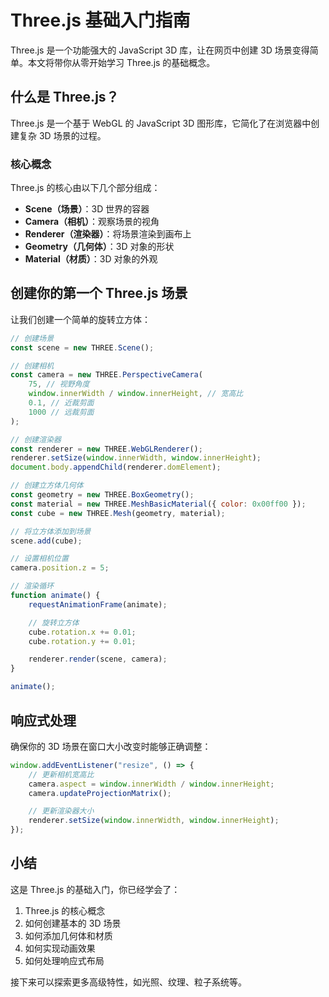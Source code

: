 # Three.js 基础入门指南

Three.js 是一个功能强大的 JavaScript 3D 库，让在网页中创建 3D 场景变得简单。本文将带你从零开始学习 Three.js 的基础概念。

## 什么是 Three.js？

Three.js 是一个基于 WebGL 的 JavaScript 3D 图形库，它简化了在浏览器中创建复杂 3D 场景的过程。

### 核心概念

Three.js 的核心由以下几个部分组成：

-   **Scene（场景）**：3D 世界的容器
-   **Camera（相机）**：观察场景的视角
-   **Renderer（渲染器）**：将场景渲染到画布上
-   **Geometry（几何体）**：3D 对象的形状
-   **Material（材质）**：3D 对象的外观

## 创建你的第一个 Three.js 场景

让我们创建一个简单的旋转立方体：

```javascript
// 创建场景
const scene = new THREE.Scene();

// 创建相机
const camera = new THREE.PerspectiveCamera(
    75, // 视野角度
    window.innerWidth / window.innerHeight, // 宽高比
    0.1, // 近裁剪面
    1000 // 远裁剪面
);

// 创建渲染器
const renderer = new THREE.WebGLRenderer();
renderer.setSize(window.innerWidth, window.innerHeight);
document.body.appendChild(renderer.domElement);

// 创建立方体几何体
const geometry = new THREE.BoxGeometry();
const material = new THREE.MeshBasicMaterial({ color: 0x00ff00 });
const cube = new THREE.Mesh(geometry, material);

// 将立方体添加到场景
scene.add(cube);

// 设置相机位置
camera.position.z = 5;

// 渲染循环
function animate() {
    requestAnimationFrame(animate);

    // 旋转立方体
    cube.rotation.x += 0.01;
    cube.rotation.y += 0.01;

    renderer.render(scene, camera);
}

animate();
```

## 响应式处理

确保你的 3D 场景在窗口大小改变时能够正确调整：

```javascript
window.addEventListener("resize", () => {
    // 更新相机宽高比
    camera.aspect = window.innerWidth / window.innerHeight;
    camera.updateProjectionMatrix();

    // 更新渲染器大小
    renderer.setSize(window.innerWidth, window.innerHeight);
});
```

## 小结

这是 Three.js 的基础入门，你已经学会了：

1. Three.js 的核心概念
2. 如何创建基本的 3D 场景
3. 如何添加几何体和材质
4. 如何实现动画效果
5. 如何处理响应式布局

接下来可以探索更多高级特性，如光照、纹理、粒子系统等。

